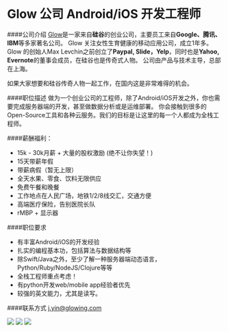 Glow 公司 Android/iOS 开发工程师
==========
####公司介绍
[Glow](https://glowing.com)是一家来自**硅谷**的创业公司，主要员工来自**Google、腾讯、IBM**等多家著名公司。
Glow 关注女性生育健康的移动应用公司，成立1年多。
Glow 的创始人Max Levchin之前创立了**Paypal, Slide，Yelp**，同时也是**Yahoo, Evernote**的董事会成员，在硅谷也是传奇式人物。
公司由产品与技术主导，总部在上海。

如果大家想要和硅谷传奇人物一起工作，在国内这是非常难得的机会。

####职位描述
做为一个创业公司的工程师，除了Android/iOS开发之外，你也需要完成服务器端的开发，甚至做数据分析或是运维部署。
你会接触到很多的Open-Source工具和各种云服务。我们的目标是让这里的每一个人都成为全栈工程师。

####薪酬福利：
* 15k - 30k月薪 + 大量的股权激励 (绝不让你失望！)
* 15天带薪年假
* 带薪病假（暂无上限）
* 全天水果、零食、饮料无限供应
* 免费午餐和晚餐
* 工作地点在人民广场，地铁1/2/8线交汇，交通方便
* 高端医疗保险，告别医院长队
* rMBP + 显示器

####职位要求 
* 有丰富Android/iOS的开发经验
* 扎实的编程基本功，包括算法与数据结构等
* 除Swift/Java之外，至少了解一种服务器端动态语言，Python/Ruby/NodeJS/Clojure等等
* 全栈工程师重点考虑！
* 有python开发web/mobile app经验者优先
* 较强的英文能力，尤其是读写。

####联系方式
[j.yin@glowing.com](mailto:j.yin@glowing.com)

![](http://www.lagou.com/image1/M00/45/A1/CgYXBlXb7_SAbNrhAA4REc63f0M074.jpg)
![](http://www.lagou.com/image1/M00/45/A1/CgYXBlXb8DWAUx8qAA3x8V7MGNA997.jpg)
![](http://www.lagou.com/image1/M00/45/A1/CgYXBlXb8KeASBD7AAMC62PGY6g816.jpg)
